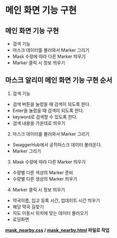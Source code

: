 # 메인 화면 기능 구현

## 메인 화면 기능 구현
- 검색 기능
- 마스크 데이터를 불러와서 Marker 그리기
- Mask 수량에 따라 다른 Marker 띄우기
- Marker 클릭 시 정보 띄우기

## 마스크 알리미 메인 화면 기능 구현 순서
1. 검색 기능
- 검색 버튼을 눌렀을 때 검색이 되도록 한다.
- Enter을 눌렀을 때 검색이 되도록 한다.
- keyword로 검색할 수 있도록 한다.
- 검색 내용을 가운데로 띄우기

2. 마스크 데이터를 불러와서 Marker 그리기
- SwaggerHub에서 공적마스크 데이터 불러온다.
- Marker 그리기

3. Mask 수량에 따라 다른 Marker 띄우기
- 수량별 다른 색상의 Marker 준비
- 수량별 다른 생상의 Marker 띄우기

4. Marker 클릭 시 정보 띄우기
- 약국이름, 입고 등록 시간, 업데이트 시간 띄우기
- 해당 약국 길찾기
- 지도 이동시 위치에 맞는 데이터 불러오기
- 로딩화면

**[mask_nearby.css]() / [mask_nearby.html]() 파일로 작업**